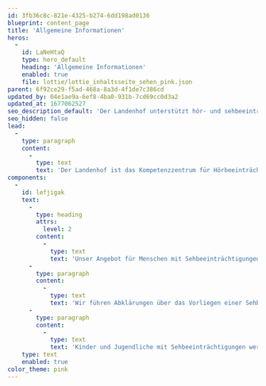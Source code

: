 ```yaml
---
id: 3fb36c8c-821e-4325-b274-6dd198ad0136
blueprint: content_page
title: 'Allgemeine Informationen'
heros:
  -
    id: LaNeHtaQ
    type: hero_default
    heading: 'Allgemeine Informationen'
    enabled: true
    file: lottie/lottie_inhaltsseite_sehen_pink.json
parent: 6f92ce29-f5ad-468a-8a3d-4f1de7c386cd
updated_by: 04e1ae9a-6ef8-4ba0-931b-7cd69cc0d3a2
updated_at: 1677062527
seo_description_default: 'Der Landenhof unterstützt hör- und sehbeeinträchtigte Kinder & Jugendliche in ihrem selbstbestimmten Leben durch Förderung ihrer Fähigkeiten & Entwicklung'
seo_hidden: false
lead:
  -
    type: paragraph
    content:
      -
        type: text
        text: 'Der Landenhof ist das Kompetenzzentrum für Hörbeeinträchtigungen und Sehbeeinträchtigungen im Kanton Aargau. Wir unterstützen Menschen mit Hör- oder Sehbeeinträchtigungen in ihrem selbstbestimmten Leben, indem wir ihre Fähigkeiten und ihre Entwicklung gezielt fördern.'
components:
  -
    id: lefjigak
    text:
      -
        type: heading
        attrs:
          level: 2
        content:
          -
            type: text
            text: 'Unser Angebot für Menschen mit Sehbeeinträchtigungen'
      -
        type: paragraph
        content:
          -
            type: text
            text: 'Wir führen Abklärungen über das Vorliegen einer Sehbeeinträchtigung durch und unterstützen Menschen mit Sehbeeinträchtigungen ab Geburt dabei, ihre Sehfähigkeiten optimal zu entwickeln sowie kognitive, motorische, soziale und emotionale Fähigkeiten zu entfalten.'
      -
        type: paragraph
        content:
          -
            type: text
            text: 'Kinder und Jugendliche mit Sehbeeinträchtigungen werden durch unseren Visiopädagogischen Dienst in der Regelschule begleitet oder können voraussichtlich ab dem Schuljahr 2024/25 am Landenhof die Tagessonderschule Sehen besuchen.'
    type: text
    enabled: true
color_theme: pink
---
```

